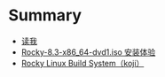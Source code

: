 # Summary

* [读我](README.md)
* [Rocky-8.3-x86_64-dvd1.iso 安装体验](docs/安装体验.md)
* [Rocky Linux Build System（koji）](docs/koji.md)
